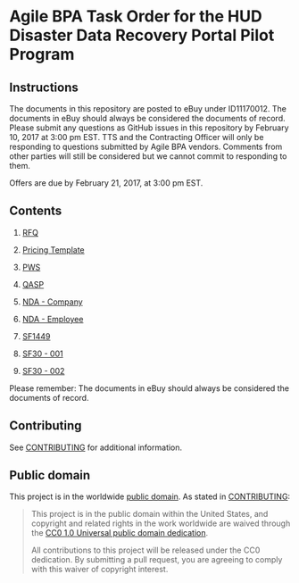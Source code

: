 # Agile BPA Task Order for the HUD Disaster Data Recovery Portal Pilot Program

## Instructions

The documents in this repository are posted to eBuy under ID11170012. The documents in eBuy should always be considered the documents of record. Please submit any questions as GitHub issues in this repository by February 10, 2017 at 3:00 pm EST. TTS and the Contracting Officer will only be responding to questions submitted by Agile BPA vendors. Comments from other parties will still be considered but we cannot commit to responding to them.

Offers are due by February 21, 2017, at 3:00 pm EST.

## Contents

1. [RFQ](solicitation_documents/001_RFQ.md)

2. [Pricing Template](solicitation_documents/002_Pricing_Template.xlsx)

3. [PWS](solicitation_documents/003_PWS.md)

4. [QASP](solicitation_documents/004_QASP.md)

5. [NDA - Company](solicitation_documents/005_NDA_Company.md)

6. [NDA - Employee](solicitation_documents/006_NDA_Employee.md)

7. [SF1449](solicitation_documents/SF1449.pdf)

8. [SF30 - 001](solicitation_documents/SF30_001.pdf)

9. [SF30 - 002](solicitation_documents/SF30_002.pdf)

Please remember: The documents in eBuy should always be considered the documents of record.

## Contributing

See [CONTRIBUTING](CONTRIBUTING.md) for additional information.


## Public domain

This project is in the worldwide [public domain](LICENSE.md). As stated in [CONTRIBUTING](CONTRIBUTING.md):

> This project is in the public domain within the United States, and copyright and related rights in the work worldwide are waived through the [CC0 1.0 Universal public domain dedication](https://creativecommons.org/publicdomain/zero/1.0/).
>
> All contributions to this project will be released under the CC0 dedication. By submitting a pull request, you are agreeing to comply with this waiver of copyright interest.
